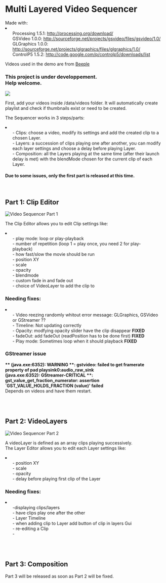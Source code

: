 <h1>Multi Layered Video Sequencer</h1>
Made with:<br>
<li>
	<ul>Processing 1.5.1: <a href="http://processing.org/download/">http://processing.org/download/</a><br>
	GSVideo 1.0.0: <a href="http://sourceforge.net/projects/gsvideo/files/gsvideo/1.0/">http://sourceforge.net/projects/gsvideo/files/gsvideo/1.0/</a><br>
	GLGraphics 1.0.0: <a href="http://sourceforge.net/projects/glgraphics/files/glgraphics/1.0/">http://sourceforge.net/projects/glgraphics/files/glgraphics/1.0/</a><br>
	ControlP5 1.5.2: <a href="http://code.google.com/p/controlp5/downloads/list">http://code.google.com/p/controlp5/downloads/list</a></ul>
</li>

<p>Videos used in the demo are from <a href="http://www.beeple-crap.com/vjclips.php">Beeple</a></p>

<h3>This project is under developpement.<br>Help welcome.</h3>
<img src="http://makio.free.fr/divers/Github/VideoSequencer.jpg">
<br>
<p>First, add your videos inside /data/videos folder. It will automatically create playlist and check if thumbnails exist or need to be created.</p>
<p>The Sequencer works in 3 steps/parts:</p>
<li>
	<ul>- Clips: choose a video, modify its settings and add the created clip to a chosen Layer.<br>
	- Layers: a succession of clips playing one after another, you can modify each layer settings and choose a delay before playing Layer.<br>
	- Composition: all the Layers playing at the same time (after their launch delay is met) with the blendMode chosen for the current clip of each Layer.</ul>
</li>
<h4>Due to some issues, only the first part is released at this time.</h4>
<br>
<h2>Part 1: Clip Editor</h2>
<img src="http://makio.free.fr/divers/Github/VideoSequencerPart1.png" alt="Video Sequencer Part 1"><br>
<p>The Clip Editor allows you to edit Clip settings like:</p>
<li>
	<ul>- play mode: loop or play-playback<br>
	- number of repetition (loop 1 = play once, you need 2 for play-playback)<br>
	- how fast/slow the movie should be run<br>
	- position XY<br>
	- scale<br>
	- opacity<br>
	- blendmode<br>
	- custom fade in and fade out<br>
	- choice of VideoLayer to add the clip to</ul>
</li>
<h3>Needing fixes:</h3>
<li>
	<ul>- Video reezing randomly whitout error message: GLGraphics, GSVideo or GStreamer ??<br>
	- Timeline: Not updating correctly<br>
	- Opacity: modfying opacity slider have the clip disappear <b>FIXED</b><br>
	- fadeOut: add fadeOut (readPosition has to be done first) <b>FIXED</b><br>
	- Play mode: Sometimes loop when it should playback <b>FIXED</b></ul>
</li>
<h3>GStreamer issue</h3>
<p><b>** (java.exe:6352): WARNING **: gstvideo: failed to get framerate property of pad playsink0:audio_raw_sink<br>
(java.exe:6352): GStreamer-CRITICAL **: gst_value_get_fraction_numerator: assertion `GST_VALUE_HOLDS_FRACTION (value)' failed</b><br>
Depends on videos and have them restart.</p>
<br>
<br>
<h2>Part 2: VideoLayers</h2>
<img src="http://makio.free.fr/divers/Github/VideoSequencerPart2.png" alt="Video Sequencer Part 2"><br>
<p>A videoLayer is defined as an array clips playing successively.<br>
The Layer Editor allows you to edit each Layer settings like:</p>
<li>
	<ul>- position XY<br>
	- scale<br>
	- opacity<br>
	- delay before playing first clip of the Layer</ul>
</li>
<h3>Needing fixes:</h3>
<li>
	<ul>-displaying clips/layers<br>
	- have clips play one after the other<br>
	- Layer Timeline<br>
	- when adding clip to Layer add button of clip in layers Gui<br>
	- re-editing a Clip<br>
	- </ul>
</li>
<br>
<br>
<h2>Part 3: Composition</h2>
<p>Part 3 will be released as soon as Part 2 will be fixed.</p>
<br>
<br>